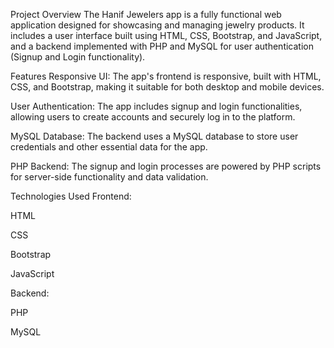 Project Overview
The Hanif Jewelers app is a fully functional web application designed for showcasing and managing jewelry products. It includes a user interface built using HTML, CSS, Bootstrap, and JavaScript, and a backend implemented with PHP and MySQL for user authentication (Signup and Login functionality).

Features
Responsive UI: The app's frontend is responsive, built with HTML, CSS, and Bootstrap, making it suitable for both desktop and mobile devices.

User Authentication: The app includes signup and login functionalities, allowing users to create accounts and securely log in to the platform.

MySQL Database: The backend uses a MySQL database to store user credentials and other essential data for the app.

PHP Backend: The signup and login processes are powered by PHP scripts for server-side functionality and data validation.

Technologies Used
Frontend:

HTML

CSS

Bootstrap

JavaScript

Backend:

PHP

MySQL

